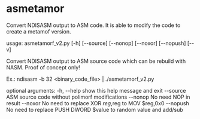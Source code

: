 asmetamor
=========

Convert NDISASM output to ASM code. It is able to modify the code to create a metamof version.


usage: asmetamorf_v2.py [-h] [--source] [--nonop] [--noxor] [--nopush] [--v]

Convert NDISASM output to ASM source code which can be rebuild with NASM. 
Proof of concept only!

Ex.:  ndisasm -b 32 <binary_code_file> | ./asmetamorf_v2.py

optional arguments:
  -h, --help  show this help message and exit
  --source    ASM source code without polimorf modifications
  --nonop     No need NOP in result
  --noxor     No need to replace XOR $reg,$reg to MOV $reg,0x0
  --nopush    No need to replace PUSH DWORD $value to random value and add/sub
